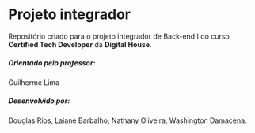 # Projeto integrador




Repositório criado para o projeto integrador de Back-end I do curso **Certified Tech Developer** da **Digital House**.


##### Orientado pelo professor:
Guilherme Lima

##### Desenvolvido por:
Douglas Rios,
Laiane Barbalho,
Nathany Oliveira,
Washington Damacena.
